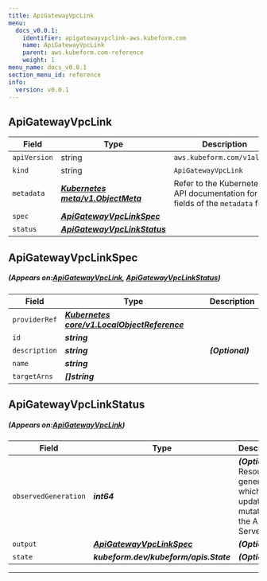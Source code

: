 ```yaml
---
title: ApiGatewayVpcLink
menu:
  docs_v0.0.1:
    identifier: apigatewayvpclink-aws.kubeform.com
    name: ApiGatewayVpcLink
    parent: aws.kubeform.com-reference
    weight: 1
menu_name: docs_v0.0.1
section_menu_id: reference
info:
  version: v0.0.1
---
```


## ApiGatewayVpcLink
| Field | Type | Description |
| ------ | ----- | ----------- |
| `apiVersion` | string | `aws.kubeform.com/v1alpha1` |
|    `kind` | string | `ApiGatewayVpcLink` |
| `metadata` | ***[Kubernetes meta/v1.ObjectMeta](https://kubernetes.io/docs/reference/generated/kubernetes-api/v1.13/#objectmeta-v1-meta)***|Refer to the Kubernetes API documentation for the fields of the `metadata` field.|
| `spec` | ***[ApiGatewayVpcLinkSpec](#ApiGatewayVpcLinkSpec)***||
| `status` | ***[ApiGatewayVpcLinkStatus](#ApiGatewayVpcLinkStatus)***||
## ApiGatewayVpcLinkSpec
##### (Appears on:[ApiGatewayVpcLink](#ApiGatewayVpcLink), [ApiGatewayVpcLinkStatus](#ApiGatewayVpcLinkStatus))
| Field | Type | Description |
| ------ | ----- | ----------- |
| `providerRef` | ***[Kubernetes core/v1.LocalObjectReference](https://kubernetes.io/docs/reference/generated/kubernetes-api/v1.13/#localobjectreference-v1-core)***||
| `id` | ***string***||
| `description` | ***string***| ***(Optional)*** |
| `name` | ***string***||
| `targetArns` | ***[]string***||
## ApiGatewayVpcLinkStatus
##### (Appears on:[ApiGatewayVpcLink](#ApiGatewayVpcLink))
| Field | Type | Description |
| ------ | ----- | ----------- |
| `observedGeneration` | ***int64***| ***(Optional)*** Resource generation, which is updated on mutation by the API Server.|
| `output` | ***[ApiGatewayVpcLinkSpec](#ApiGatewayVpcLinkSpec)***| ***(Optional)*** |
| `state` | ***kubeform.dev/kubeform/apis.State***| ***(Optional)*** |
---
